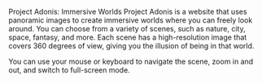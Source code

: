 
Project Adonis: Immersive Worlds
Project Adonis is a website that uses panoramic images to create immersive worlds where you can freely look around. 
You can choose from a variety of scenes, such as nature, city, space, fantasy, and more. Each scene has a high-resolution image 
that covers 360 degrees of view, giving you the illusion of being in that world. 

You can use your mouse or keyboard to navigate the scene, zoom in and out, and switch to full-screen mode. 
